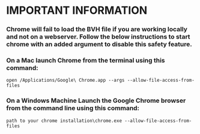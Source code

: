 # IMPORTANT INFORMATION

### Chrome will fail to load the BVH file if you are working locally and not on a webserver. Follow the below instructions to start chrome with an added argument to disable this safety feature.  

### On a Mac launch Chrome from the terminal using this command:
			
```open /Applications/Google\ Chrome.app --args --allow-file-access-from-files```

### On a Windows Machine Launch the Google Chrome browser from the command line using this command:
			
```path to your chrome installation\chrome.exe --allow-file-access-from-files```
